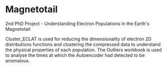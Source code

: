 # Magnetotail
2nd PhD Project - Understanding Electron Populations in the Earth's Magnetotail

Cluster_ECLAT is used for reducing the dimensionality of electron 2D distributions functions and clustering the compressed data to understand the physical properties of each population. The Outliers workbook is used to analyse the times at which the Autoencoder had detected to be anomalous.
